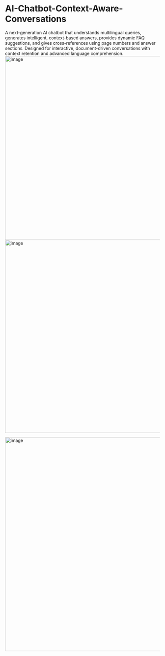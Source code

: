 # AI-Chatbot-Context-Aware-Conversations
A next-generation AI chatbot that understands multilingual queries, generates intelligent, context-based answers, provides dynamic FAQ suggestions, and gives cross-references using page numbers and answer sections. Designed for interactive, document-driven conversations with context retention and advanced language comprehension.
<img width="1159" height="599" alt="image" src="https://github.com/user-attachments/assets/35414b53-86fe-47f5-acf2-e8aacff5bf7f" />
<img width="1133" height="629" alt="image" src="https://github.com/user-attachments/assets/683153f7-802c-4ae0-8542-da74e2f4d052" />

<img width="1117" height="697" alt="image" src="https://github.com/user-attachments/assets/d94b579f-b8e1-4870-aea2-969d049dc38d" />



